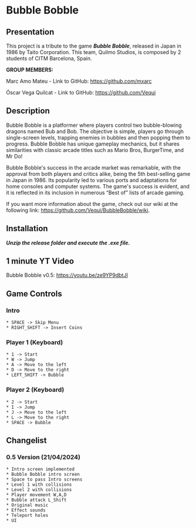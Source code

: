 # Bubble Bobble
## Presentation 
This project is a tribute to the game **_Bubble Bobble_**, released in Japan in 1986 by Taito Corporation. This team, Quilmo Studios, is composed by 2 students of CITM Barcelona, Spain.

**GROUP MEMBERS:**

Marc Amo Mateu - Link to GitHub: https://github.com/mxarc

Óscar Vega Quilcat - Link to GitHub: https://github.com/Vequi

## Description

Bubble Bobble is a platformer where players control two bubble-blowing dragons named Bub and Bob. The objective is simple, players go through single-screen levels, trapping enemies in bubbles and then popping them to progress. Bubble Bobble has unique gameplay mechanics, but it shares similarities with classic arcade titles such as Mario Bros, BurgerTime, and Mr Do!

Bubble Bobble's success in the arcade market was remarkable, with the approval from both players and critics alike, being the 5th best-selling game in Japan in 1986. Its popularity led to various ports and adaptations for home consoles and computer systems. The game's success is evident, and it is reflected in its inclusion in numerous “Best of” lists of arcade gaming.

If you want more information about the game, check out our wiki at the following link: https://github.com/Vequi/BubbleBobble/wiki.

## Installation
**_Unzip the release folder and execute the .exe file._**

## 1 minute YT Video

Bubble Bobble v0.5: https://youtu.be/ze9YP9dbtJI

## Game Controls
### Intro    
    * SPACE -> Skip Menu
    * RIGHT_SHIFT -> Insert Coins

### Player 1 (Keyboard)
    * 1 -> Start
    * W -> Jump
    * A -> Move to the left
    * D -> Move to the right
    * LEFT_SHIFT -> Bubble

### Player 2 (Keyboard)
    * 2 -> Start
    * I -> Jump
    * J -> Move to the left
    * L -> Move to the right
    * SPACE -> Bubble

## Changelist
    
### 0.5 Version (21/04/2024)
    * Intro screen implemented
    * Bubble Bobble intro screen
    * Space to pass Intro screens
    * Level 1 with collisions
    * Level 2 with collisions
    * Player movement W,A,D
    * Bubble attack L_Shift
    * Original music
    * Effect sounds
    * Teleport holes
    * UI 
    
    
